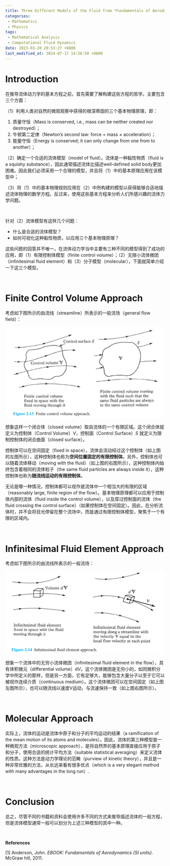```yaml
---
title: Three Different Models of the Fluid from *Fundamentals of Aerodynamics* by Anderson
categories: 
 - Mathematics
 - Physics
tags:
 - Mathematical Analysis
 - Computational Fluid Dynamics
date: 2023-03-20 20:53:27 +0800
last_modified_at: 2024-07-17 14:56:50 +0800
---
```


# Introduction

在推导流体动力学的基本方程之前，首先需要了解构建这些方程的哲学。主要包含三个方面：

（1）利用人类对自然的微观观察中获得的根深蒂固的三个基本物理原理，即：

1. 质量守恒（Mass is conserved, i.e., mass can be neither created nor destroyed）；
2. 牛顿第二定律（Newton’s second law: force = mass $\times$ acceleration）；
3. 能量守恒（Energy is conserved; it can only change from one from to another）；

（2）确定一个合适的流体模型（model of fluid）。流体是一种黏性物质（fluid is a squishy substance），因此通常描述流体比描述well-defined solid body更加困难。因此我们必须采用一个合理的模型，并且将（1）中的基本原理应用在该模型中；

（3）将（1）中的基本物理规则应用在（2）中所构建的模型以获得能够合适地描述流体物理的数学方程。反过来，使用这些基本方程来分析人们所感兴趣的流体力学问题。

<br>

针对（2）流体模型有这样几个问题：

- 什么是合适的流体模型？
- 如何可视化这种黏性物质，以应用三个基本物理原理？

这些问题的回答并不唯一，在流体动力学当中主要有三种不同的模型得到了成功的应用，即（1）有限控制体模型（finite control volume）；（2）无限小流体微团（infinitesimal fluid element）和（3）分子模型（molecular），下面就简单介绍一下这三个模型。

<br>

# Finite Control Volume Approach

考虑如下图所示的由流线（streamline）所表示的一般流场（general flow field）：

![image-20230320195903811](https://github.com/HelloWorld-1017/blog-images/blob/main/migration/imgpersonal/image-20230320195903811.png?raw=true)

想象这样一个闭合体（closed volume）取自流体的一个有限区域。这个闭合体就定义为控制体（Control Volume）$V$，控制面（Control Surface）$S$ 就定义为限制控制体的闭合曲面（closed surface）。

控制体可以在空间固定（fixed in space），流体会流动经过这个控制体（如上图的左图所示），这种控制体也称为**空间位置固定的有限控制体**。另外，控制体也可以随着流体移动（moving with the fluid）（如上图的右图所示），这种控制体内始终包含着相同的流体粒子（the same fluid particles are always inside it），这种控制体也称为**随流线运动的有限控制体**。

无论是哪一种情况，控制体都可以视作是流体中一个相当大的有限的区域（reasonably large, finite region of the flow）。基本物理原理都可以应用于控制体内部的流体（fluid inside the control volume），以及穿过控制面的流体（the fluid crossing the control surface）（如果控制体在空间固定）。因此，在分析流体时，并不会将目光停留在整个流场中，而是通过有限控制体模型，聚焦于一个有限的区域内。

<br>

# Infinitesimal Fluid Element Approach

考虑如下图所示的由流线所表示的一般流场：

![image-20230320201630532](https://github.com/HelloWorld-1017/blog-images/blob/main/migration/imgpersonal/image-20230320201630532.png?raw=true)

想象一个流体中的无穷小流体微团（infinitesimal fluid element in the flow），具有体积微元（differential volume）$\mathrm{d}V$。这个流体微团是无穷小的，如同微积分学中所定义的那样，但是另一方面，它有足够大，能够包含大量分子以至于它可以被视作连续介质（continuous medium）。这个流体微团可以在空间固定（如上图左图所示），也可以随流线以速度$\boldsymbol{\mathrm{V}}$运动，与流速保持一致（如上图右图所示）。

<br>

# Molecular Approach

实际上，流体的运动是流体中原子和分子的平均运动的结果（a ramification of the mean motion of its atoms and molecules）。因此，流体的第三种模型是一种微观方法（microscopic approach），是将自然界的基本原理直接应用于原子和分子，使用合适的统计平均方法（suitable statistical averaging）来定义流体的性质。这种方法是动力学理论的范畴（purview of kinetic theory），并且是一种非常优雅的方法，从长远来看有很多优点（which is a very elegant method with many advantages in the long run）.

<br>

# Conclusion

总之，尽管不同的书籍和资料会使用许多不同的方式来推导描述流体的一般方程，但是流体模型通常一般可以划分为上述三种模型的其中一种。

<br>

**References**

[1] Anderson, John. *EBOOK: Fundamentals of Aerodynamics (SI units)*. McGraw hill, 2011.